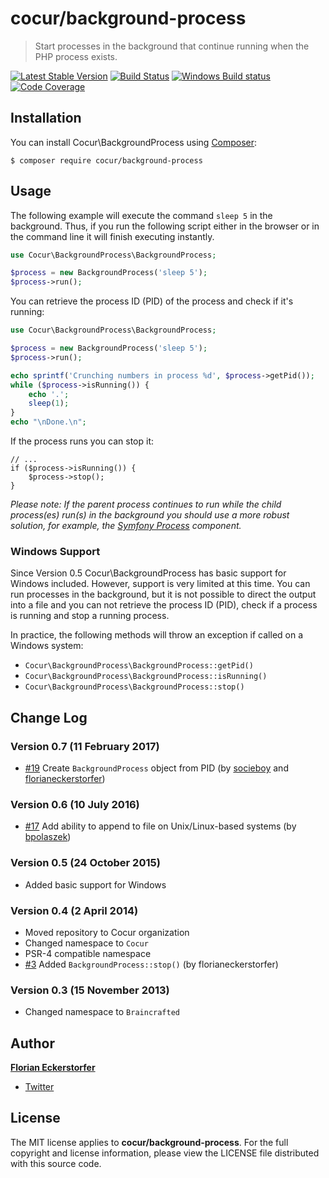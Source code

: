 cocur/background-process
========================

> Start processes in the background that continue running when the PHP process exists.

[![Latest Stable Version](http://img.shields.io/packagist/v/cocur/background-process.svg)](https://packagist.org/packages/cocur/background-process)
[![Build Status](http://img.shields.io/travis/cocur/background-process.svg)](https://travis-ci.org/cocur/background-process)
[![Windows Build status](https://ci.appveyor.com/api/projects/status/odmyynd522vuef1y?svg=true)](https://ci.appveyor.com/project/florianeckerstorfer/background-process)
[![Code Coverage](https://scrutinizer-ci.com/g/cocur/background-process/badges/coverage.png?b=master)](https://scrutinizer-ci.com/g/cocur/background-process/?branch=master)


Installation
------------

You can install Cocur\BackgroundProcess using [Composer](http://getcomposer.org):

```shell
$ composer require cocur/background-process
```


Usage
-----

The following example will execute the command `sleep 5` in the background. Thus, if you run the following script 
either in the browser or in the command line it will finish executing instantly.

```php
use Cocur\BackgroundProcess\BackgroundProcess;

$process = new BackgroundProcess('sleep 5');
$process->run();
```

You can retrieve the process ID (PID) of the process and check if it's running:

```php
use Cocur\BackgroundProcess\BackgroundProcess;

$process = new BackgroundProcess('sleep 5');
$process->run();

echo sprintf('Crunching numbers in process %d', $process->getPid());
while ($process->isRunning()) {
    echo '.';
    sleep(1);
}
echo "\nDone.\n";
```

If the process runs you can stop it:

```
// ...
if ($process->isRunning()) {
    $process->stop();
}
```

*Please note: If the parent process continues to run while the child process(es) run(s) in the background you should 
use a more robust solution, for example, the [Symfony Process](https://github.com/symfony/Process) component.*

### Windows Support

Since Version 0.5 Cocur\BackgroundProcess has basic support for Windows included. However, support is very limited at
this time. You can run processes in the background, but it is not possible to direct the output into a file and you
can not retrieve the process ID (PID), check if a process is running and stop a running process.

In practice, the following methods will throw an exception if called on a Windows system:

- `Cocur\BackgroundProcess\BackgroundProcess::getPid()`
- `Cocur\BackgroundProcess\BackgroundProcess::isRunning()`
- `Cocur\BackgroundProcess\BackgroundProcess::stop()`


Change Log
----------

### Version 0.7 (11 February 2017)

- [#19](https://github.com/cocur/background-process/pull/19) Create `BackgroundProcess` object from PID (by [socieboy](https://github.com/socieboy) and [florianeckerstorfer](https://github.com/florianeckerstorfer))

### Version 0.6 (10 July 2016)

- [#17](https://github.com/cocur/background-process/pull/17) Add ability to append to file on Unix/Linux-based systems (by [bpolaszek](https://github.com/bpolaszek))

### Version 0.5 (24 October 2015)

- Added basic support for Windows

### Version 0.4 (2 April 2014)

- Moved repository to Cocur organization
- Changed namespace to `Cocur`
- PSR-4 compatible namespace
- [#3](https://github.com/cocur/background-process/pull/3) Added `BackgroundProcess::stop()` (by florianeckerstorfer)

### Version 0.3 (15 November 2013)

- Changed namespace to `Braincrafted`


Author
------

[**Florian Eckerstorfer**](http://florian.ec)

- [Twitter](http://twitter.com/Florian_)


License
-------

The MIT license applies to **cocur/background-process**. For the full copyright and license information, please view the LICENSE file distributed with this source code.
